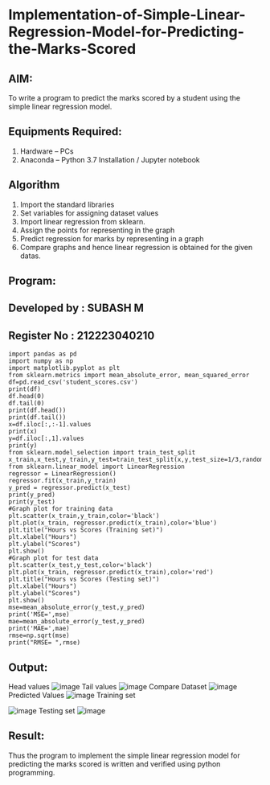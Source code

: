 # Implementation-of-Simple-Linear-Regression-Model-for-Predicting-the-Marks-Scored

## AIM:
To write a program to predict the marks scored by a student using the simple linear regression model.

## Equipments Required:
1. Hardware – PCs
2. Anaconda – Python 3.7 Installation / Jupyter notebook

## Algorithm
1. Import the standard libraries
2. Set variables for assigning dataset values
3. Import linear regression from sklearn.
4. Assign the points for representing in the graph
5. Predict regression for marks by representing in a graph
6. Compare graphs and hence linear regression is obtained for the given datas.

## Program:
## Developed by : SUBASH M
## Register No : 212223040210
```
import pandas as pd
import numpy as np
import matplotlib.pyplot as plt
from sklearn.metrics import mean_absolute_error, mean_squared_error
df=pd.read_csv('student_scores.csv')
print(df)
df.head(0)
df.tail(0)
print(df.head())
print(df.tail())
x=df.iloc[:,:-1].values
print(x)
y=df.iloc[:,1].values
print(y)
from sklearn.model_selection import train_test_split
x_train,x_test,y_train,y_test=train_test_split(x,y,test_size=1/3,random_state=0)
from sklearn.linear_model import LinearRegression
regressor = LinearRegression()
regressor.fit(x_train,y_train)
y_pred = regressor.predict(x_test)
print(y_pred)
print(y_test)
#Graph plot for training data
plt.scatter(x_train,y_train,color='black')
plt.plot(x_train, regressor.predict(x_train),color='blue') 
plt.title("Hours vs Scores (Training set)")
plt.xlabel("Hours")
plt.ylabel("Scores")
plt.show()
#Graph plot for test data
plt.scatter(x_test,y_test,color='black')
plt.plot(x_train, regressor.predict(x_train),color='red')
plt.title("Hours vs Scores (Testing set)")
plt.xlabel("Hours")
plt.ylabel("Scores")
plt.show()
mse=mean_absolute_error(y_test,y_pred)
print('MSE=',mse)
mae=mean_absolute_error(y_test,y_pred)
print('MAE=',mae)
rmse=np.sqrt(mse)
print("RMSE= ",rmse)
```

## Output:
Head values
![image](https://github.com/user-attachments/assets/61fea6a0-7f5b-4ec2-863f-a6a5a12f5867)
Tail values
![image](https://github.com/user-attachments/assets/ab8007a5-b14e-438b-8b44-7bb667934350)
Compare Dataset
![image](https://github.com/user-attachments/assets/f45375ff-6260-45ca-ad45-868e39f1836b)
Predicted Values
![image](https://github.com/user-attachments/assets/5720bbb1-a6ab-4d89-86d9-ca0b8ca2705e)
Training set

![image](https://github.com/user-attachments/assets/33b070ee-1ca0-4b55-8c79-0382740fe9f5)
Testing set
![image](https://github.com/user-attachments/assets/f520a8c0-5fd8-4e14-9cd9-2d1f9fd61559)


## Result:
Thus the program to implement the simple linear regression model for predicting the marks scored is written and verified using python programming.
